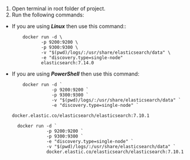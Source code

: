 1. Open terminal in root folder of project.
2. Run the following commands:
* If you are using ___Linux___ then use this command::
   ```shell
       docker run -d \
              -p 9200:9200 \
              -p 9300:9300 \
              -v "$(pwd)/logs/:/usr/share/elasticsearch/data" \
              -e "discovery.type=single-node"
              elasticsearch:7.14.0
   ```
* If you are using ___PowerShell___ then use this command:
   ```shell
       docker run -d `
                  -p 9200:9200 `
                  -p 9300:9300 `
                  -v "$(pwd)/logs/:/usr/share/elasticsearch/data" `
                  -e "discovery.type=single-node" `
                   docker.elastic.co/elasticsearch/elasticsearch:7.10.1
   ```
     ```shell
       docker run -d `
                  -p 9200:9200 `
                  -p 9300:9300 `
                  -e "discovery.type=single-node" `
                  -v "$(pwd)/logs/:/usr/share/elasticsearch/data" `
                  docker.elastic.co/elasticsearch/elasticsearch:7.10.1
   ```